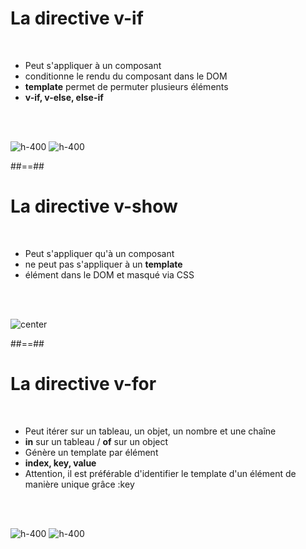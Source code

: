 <!-- .slide" -->
# La directive v-if
<br>

- Peut s'appliquer à un composant 
- conditionne le rendu du composant dans le DOM
- <b>template</b> permet de permuter plusieurs éléments
- <b>v-if, v-else, else-if</b>

<br><br>

![h-400](assets/images/school/iterator/conditional_if.png)
![h-400](assets/images/school/iterator/conditional_if-else.png)

##==##

# La directive v-show
<br>

- Peut s'appliquer qu'à un composant 
- ne peut pas s'appliquer à un <b>template</b>
- élément dans le DOM et masqué via CSS

<br><br>

![center](assets/images/school/iterator/conditional_show.png)

##==##

<!-- .slide" -->
# La directive v-for
<br>

- Peut itérer sur un tableau, un objet, un nombre et une chaîne
- <b>in</b> sur un tableau / <b>of</b> sur un object
- Génère un template par élément
- <b>index, key, value</b>
- Attention, il est préférable d'identifier le template d'un élément de manière unique grâce :key

<br><br>

![h-400](assets/images/school/iterator/iterator_array.png)
![h-400](assets/images/school/iterator/iterator_object.png)
 